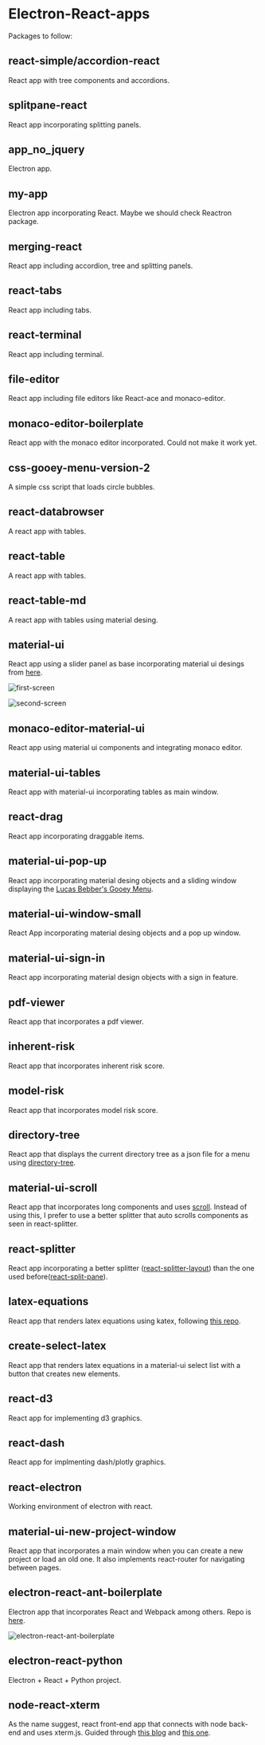 # Electron-React-apps

Packages to follow:

## react-simple/accordion-react

React app with tree components and accordions.

## splitpane-react

React app incorporating splitting panels.

## app_no_jquery

Electron app.

## my-app

Electron app incorporating React. Maybe we should check Reactron package.

## merging-react

React app including accordion, tree and splitting panels.

## react-tabs

React app including tabs.

## react-terminal

React app including terminal.

## file-editor

React app including file editors like React-ace and monaco-editor.

## monaco-editor-boilerplate

React app with the monaco editor incorporated. Could not make it work yet.

## css-gooey-menu-version-2

A simple css script that loads circle bubbles.

## react-databrowser

A react app with tables.

## react-table

A react app with tables.

## react-table-md

A react app with tables using material desing.

## material-ui

React app using a slider panel as base incorporating material ui desings from [here](https://github.com/mui-org/material-ui).

![first-screen](screens/material-ui-1.png)

![second-screen](screens/material-ui-2.png)

## monaco-editor-material-ui

React app using material ui components and integrating monaco editor.

## material-ui-tables

React app with material-ui incorporating tables as main window.

## react-drag

React app incorporating draggable items.

## material-ui-pop-up

React app incorporating material desing objects and a sliding window displaying the [Lucas Bebber's Gooey Menu](http://codepen.io/lbebber/pen/rawQKR).

## material-ui-window-small

React App incorporating material desing objects and a pop up window.

## material-ui-sign-in

React app incorporating material design objects with a sign in feature.

## pdf-viewer

React app that incorporates a pdf viewer.

## inherent-risk

React app that incorporates inherent risk score.

## model-risk

React app that incorporates model risk score.

## directory-tree

React app that displays the current directory tree as a json file for a menu using [directory-tree](https://www.npmjs.com/package/directory-tree).

## material-ui-scroll

React app that incorporates long components and uses [scroll](https://material-ui.com/demos/dialogs/#scrolling-long-content). Instead of using this, I prefer to use a better splitter that auto scrolls components as seen in react-splitter.

## react-splitter

React app incorporating a better splitter ([react-splitter-layout](https://github.com/zesik/react-splitter-layout)) than the one used before([react-split-pane](https://github.com/tomkp/react-split-pane)).

## latex-equations

React app that renders latex equations using katex, following [this repo](https://github.com/scalebig/react-mathjax2).

## create-select-latex

React app that renders latex equations in a material-ui select list with a button that creates new elements.

## react-d3

React app for implementing d3 graphics.

## react-dash

React app for implmenting dash/plotly graphics.

## react-electron

Working environment of electron with react.

## material-ui-new-project-window

React app that incorporates a main window when you can create a new project or load an old one. It also implements react-router for navigating between pages.

## electron-react-ant-boilerplate

Electron app that incorporates React and Webpack among others. Repo is [here](https://github.com/kevoj/electron-react-ant-boilerplate).

![electron-react-ant-boilerplate](https://camo.githubusercontent.com/3f816547ff277ad21dbd423d817de8bc50eb8c1e/68747470733a2f2f692e696d6775722e636f6d2f70697358426b472e706e67)

## electron-react-python

Electron + React + Python project.

## node-react-xterm

As the name suggest, react front-end app that connects with node back-end and uses xterm.js. Guided through [this blog](https://medium.freecodecamp.org/how-to-make-create-react-app-work-with-a-node-backend-api-7c5c48acb1b0) and [this one](https://www.ctolib.com/topics-137727.html).
